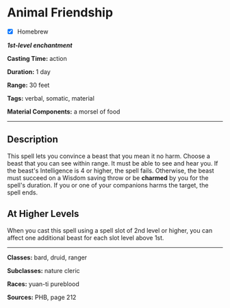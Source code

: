 # Animal Friendship

- [x] Homebrew

***1st-level enchantment***

**Casting Time:** action

**Duration:** 1 day

**Range:** 30 feet

**Tags:** verbal, somatic, material

**Material Components:** a morsel of food

---

## Description
This spell lets you convince a beast that you mean it no harm. Choose a beast that you can see within range. It must be able to see and hear you. If the beast's Intelligence is 4 or higher, the spell fails. Otherwise, the beast must succeed on a Wisdom saving throw or be **charmed** by you for the spell's duration. If you or one of your companions harms the target, the spell ends.

## At Higher Levels
When you cast this spell using a spell slot of 2nd level or higher, you can affect one additional beast for each slot level above 1st.

---

**Classes:** bard, druid, ranger

**Subclasses:** nature cleric

**Races:** yuan-ti pureblood

**Sources:** PHB, page 212

